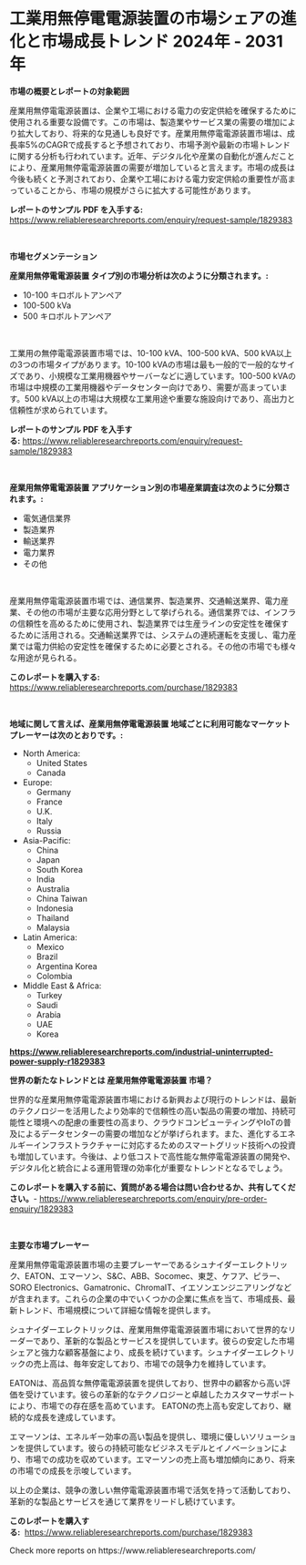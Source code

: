 <p><h1>工業用無停電電源装置の市場シェアの進化と市場成長トレンド 2024年 - 2031年</h1></p><p><strong>市場の概要とレポートの対象範囲</strong></p>
<p><p>産業用無停電電源装置は、企業や工場における電力の安定供給を確保するために使用される重要な設備です。この市場は、製造業やサービス業の需要の増加により拡大しており、将来的な見通しも良好です。産業用無停電電源装置市場は、成長率5%のCAGRで成長すると予想されており、市場予測や最新の市場トレンドに関する分析も行われています。近年、デジタル化や産業の自動化が進んだことにより、産業用無停電電源装置の需要が増加していると言えます。市場の成長は今後も続くと予測されており、企業や工場における電力安定供給の重要性が高まっていることから、市場の規模がさらに拡大する可能性があります。</p></p>
<p><strong>レポートのサンプル PDF を入手する:</strong> <a href="https://www.reliableresearchreports.com/enquiry/request-sample/1829383">https://www.reliableresearchreports.com/enquiry/request-sample/1829383</a></p>
<p>&nbsp;</p>
<p><strong>市場セグメンテーション</strong></p>
<p><strong>産業用無停電電源装置 タイプ別の市場分析は次のように分類されます。:</strong></p>
<p><ul><li>10-100 キロボルトアンペア</li><li>100-500 kVa</li><li>500 キロボルトアンペア</li></ul></p>
<p>&nbsp;</p>
<p><p>工業用の無停電電源装置市場では、10-100 kVA、100-500 kVA、500 kVA以上の3つの市場タイプがあります。10-100 kVAの市場は最も一般的で一般的なサイズであり、小規模な工業用機器やサーバーなどに適しています。100-500 kVAの市場は中規模の工業用機器やデータセンター向けであり、需要が高まっています。500 kVA以上の市場は大規模な工業用途や重要な施設向けであり、高出力と信頼性が求められています。</p></p>
<p><strong>レポートのサンプル PDF を入手する:</strong>&nbsp;<a href="https://www.reliableresearchreports.com/enquiry/request-sample/1829383">https://www.reliableresearchreports.com/enquiry/request-sample/1829383</a></p>
<p>&nbsp;</p>
<p><strong> 産業用無停電電源装置 アプリケーション別の市場産業調査は次のように分類されます。:</strong></p>
<p><ul><li>電気通信業界</li><li>製造業界</li><li>輸送業界</li><li>電力業界</li><li>その他</li></ul></p>
<p>&nbsp;</p>
<p><p>産業用無停電電源装置市場では、通信業界、製造業界、交通輸送業界、電力産業、その他の市場が主要な応用分野として挙げられる。通信業界では、インフラの信頼性を高めるために使用され、製造業界では生産ラインの安定性を確保するために活用される。交通輸送業界では、システムの連続運転を支援し、電力産業では電力供給の安定性を確保するために必要とされる。その他の市場でも様々な用途が見られる。</p></p>
<p><strong>このレポートを購入する:</strong>&nbsp; <a href="https://www.reliableresearchreports.com/purchase/1829383">https://www.reliableresearchreports.com/purchase/1829383</a></p>
<p>&nbsp;</p>
<p><strong>地域に関して言えば、産業用無停電電源装置 地域ごとに利用可能なマーケットプレーヤーは次のとおりです。:</strong></p>
<p><ul>
    <li>
        North America:
        <ul>
            <li>United States</li>
            <li>Canada</li>
        </ul>
    </li>
    <li>
        Europe:
        <ul>
            <li>Germany</li>
            <li>France</li>
            <li>U.K.</li>
            <li>Italy</li>
            <li>Russia</li>
        </ul>
    </li>
    <li>
        Asia-Pacific:
        <ul>
            <li>China</li>
            <li>Japan</li>
            <li>South Korea</li>
            <li>India</li>
            <li>Australia</li>
            <li>China Taiwan</li>
            <li>Indonesia</li>
            <li>Thailand</li>
            <li>Malaysia</li>
        </ul>
    </li>
    <li>
        Latin America:
        <ul>
            <li>Mexico</li>
            <li>Brazil</li>
            <li>Argentina Korea</li>
            <li>Colombia</li>
        </ul>
    </li>
    <li>
        Middle East & Africa:
        <ul>
            <li>Turkey</li>
            <li>Saudi</li>
            <li>Arabia</li>
            <li>UAE</li>
            <li>Korea</li>
        </ul>
    </li>
    </ul></p>
<p><strong><a href="https://www.reliableresearchreports.com/industrial-uninterrupted-power-supply-r1829383">https://www.reliableresearchreports.com/industrial-uninterrupted-power-supply-r1829383</a></strong>&nbsp;</p>
<p><strong>世界の新たなトレンドとは 産業用無停電電源装置 市場？</strong></p>
<p><p>世界的な産業用無停電電源装置市場における新興および現行のトレンドは、最新のテクノロジーを活用したより効率的で信頼性の高い製品の需要の増加、持続可能性と環境への配慮の重要性の高まり、クラウドコンピューティングやIoTの普及によるデータセンターの需要の増加などが挙げられます。また、進化するエネルギーインフラストラクチャーに対応するためのスマートグリッド技術への投資も増加しています。今後は、より低コストで高性能な無停電電源装置の開発や、デジタル化と統合による運用管理の効率化が重要なトレンドとなるでしょう。</p></p>
<p><strong>このレポートを購入する前に、質問がある場合は問い合わせるか、共有してください。</strong>- <a href="https://www.reliableresearchreports.com/enquiry/pre-order-enquiry/1829383">https://www.reliableresearchreports.com/enquiry/pre-order-enquiry/1829383</a></p>
<p>&nbsp;</p>
<p><strong>主要な市場プレーヤー</strong></p>
<p><p>産業用無停電電源装置市場の主要プレーヤーであるシュナイダーエレクトリック、EATON、エマーソン、S&C、ABB、Socomec、東芝、ケフア、ピラー、SORO Electronics、Gamatronic、ChromaIT、イエソンエンジニアリングなどが含まれます。これらの企業の中でいくつかの企業に焦点を当て、市場成長、最新トレンド、市場規模について詳細な情報を提供します。</p><p>シュナイダーエレクトリックは、産業用無停電電源装置市場において世界的なリーダーであり、革新的な製品とサービスを提供しています。彼らの安定した市場シェアと強力な顧客基盤により、成長を続けています。シュナイダーエレクトリックの売上高は、毎年安定しており、市場での競争力を維持しています。</p><p>EATONは、高品質な無停電電源装置を提供しており、世界中の顧客から高い評価を受けています。彼らの革新的なテクノロジーと卓越したカスタマーサポートにより、市場での存在感を高めています。 EATONの売上高も安定しており、継続的な成長を達成しています。</p><p>エマーソンは、エネルギー効率の高い製品を提供し、環境に優しいソリューションを提供しています。彼らの持続可能なビジネスモデルとイノベーションにより、市場での成功を収めています。エマーソンの売上高も増加傾向にあり、将来の市場での成長を示唆しています。</p><p>以上の企業は、競争の激しい無停電電源装置市場で活気を持って活動しており、革新的な製品とサービスを通じて業界をリードし続けています。</p></p>
<p><strong>このレポートを購入する:</strong>&nbsp;&nbsp;<a href="https://www.reliableresearchreports.com/purchase/1829383">https://www.reliableresearchreports.com/purchase/1829383</a></p>
<p>Check more reports on https://www.reliableresearchreports.com/</p>